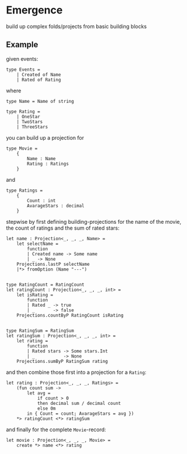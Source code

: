 # Emergence
build up complex folds/projects from basic building blocks

## Example

given events:

    type Events =
        | Created of Name
        | Rated of Rating

where

    type Name = Name of string

    type Rating = 
        | OneStar
        | TwoStars
        | ThreeStars

you can build up a projection for

    type Movie =
        {
            Name : Name
            Rating : Ratings
        }

and

    type Ratings =
        {
            Count : int
            AvarageStars : decimal
        }

stepwise by first defining building-projections for the name of the movie,
the count of ratings and the sum of rated stars:

    let name : Projection<_, _, _, Name> =
        let selectName =
            function
            | Created name -> Some name
            | _ -> None
        Projections.lastP selectName
        |*> fromOption (Name "---")
  

    type RatingCount = RatingCount
    let ratingCount : Projection<_, _, _, int> =
        let isRating =
            function
            | Rated _ -> true
            | _       -> false
        Projections.countByP RatingCount isRating


    type RatingSum = RatingSum
    let ratingSum : Projection<_, _, _, int> =
        let rating =
            function
            | Rated stars -> Some stars.Int
            | _           -> None
        Projections.sumByP RatingSum rating

and then combine those first into a projection for a `Rating`:

    let rating : Projection<_, _, _, Ratings> =
        (fun count sum ->
            let avg =
                if count > 0 
                then decimal sum / decimal count 
                else 0m
            in { Count = count; AvarageStars = avg })
        *> ratingCount <*> ratingSum

and finally for the complete `Movie`-record:

    let movie : Projection<_, _, _, Movie> =
        create *> name <*> rating


